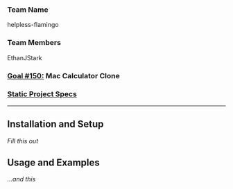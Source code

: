 ### Team Name
helpless-flamingo

### Team Members
EthanJStark

### [Goal #150:](https://github.com/GuildCrafts/web-development-js/issues/150) Mac Calculator Clone

### [Static Project Specs](https://github.com/GuildCrafts/web-development-js/blob/master/contracts/150-Mac_Calculator_Clone.md)

---

## Installation and Setup

_Fill this out_

## Usage and Examples

_...and this_
